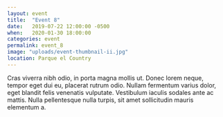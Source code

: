 ```yaml
---
layout: event
title:  "Event 8"
date:   2019-07-22 12:00:00 -0500
when:   2020-01-30 18:00:00
categories: event
permalink: event_8
image: "uploads/event-thumbnail-ii.jpg"
location: Parque el Country
---
```

Cras viverra nibh odio, in porta magna mollis ut. Donec lorem neque, tempor eget dui eu, placerat rutrum odio. Nullam fermentum varius dolor, eget blandit felis venenatis vulputate. Vestibulum iaculis sodales ante ac mattis. Nulla pellentesque nulla turpis, sit amet sollicitudin mauris elementum a.
